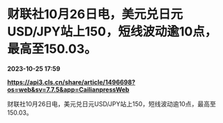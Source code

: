 # 财联社10月26日电，美元兑日元USD/JPY站上150，短线波动逾10点，最高至150.03。

**2023-10-25 17:59**

**https://api3.cls.cn/share/article/1496698?os=web&sv=7.7.5&app=CailianpressWeb**

财联社10月26日电，美元兑日元USD/JPY站上150，短线波动逾10点，最高至150.03。